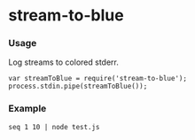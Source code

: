 # stream-to-blue

### Usage
Log streams to colored stderr.
```
var streamToBlue = require('stream-to-blue');
process.stdin.pipe(streamToBlue());
```

### Example
```
seq 1 10 | node test.js
```
